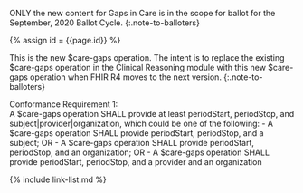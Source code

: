 
ONLY the new content for Gaps in Care is in the scope for ballot for the September, 2020 Ballot Cycle.
{:.note-to-balloters}

{% assign id = {{page.id}} %}

This is the new $care-gaps operation. The intent is to replace the existing $care-gaps operation in the Clinical Reasoning module with this new $care-gaps operation when FHIR R4 moves to the next version.
{:.note-to-balloters}

<div class="new-content" markdown="1">
Conformance Requirement 1:
<br>
A $care-gaps operation SHALL provide at least periodStart, periodStop, and subject|provider|organization, which could be one of the following:
  - A $care-gaps operation SHALL provide periodStart, periodStop, and a subject; OR
  - A $care-gaps operation SHALL provide periodStart, periodStop, and an organization; OR
  - A $care-gaps operation SHALL provide periodStart, periodStop, and a provider and an organization
</div>

{% include link-list.md %}
